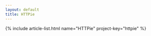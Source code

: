 ```yaml
---
layout: default
title: HTTPie
---
```


{% include article-list.html name="HTTPie" project-key="httpie" %}
